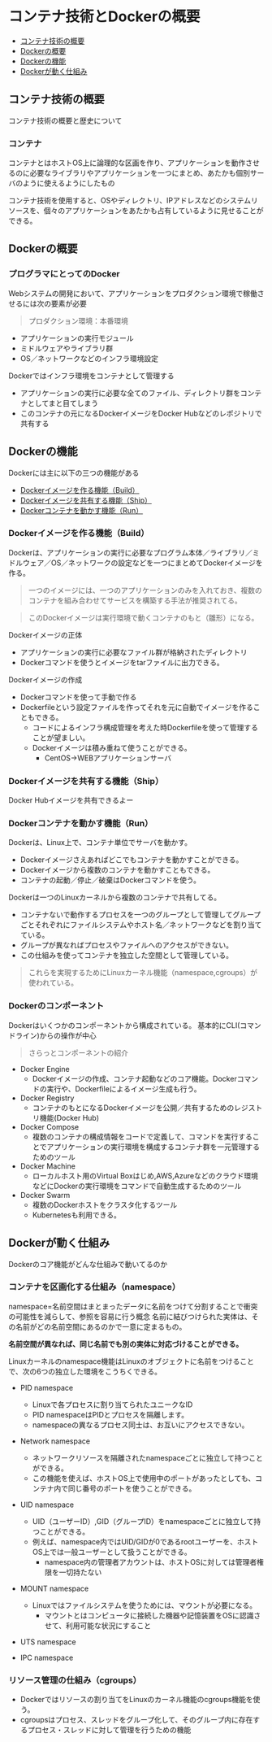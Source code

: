 # コンテナ技術とDockerの概要
- [コンテナ技術の概要](#コンテナ技術の概要)
- [Dockerの概要](#Dockerの概要)
- [Dockerの機能](#Dockerの機能)
- [Dockerが動く仕組み](#Dockerが動く仕組み)

## コンテナ技術の概要
コンテナ技術の概要と歴史について

### コンテナ
コンテナとはホストOS上に論理的な区画を作り、アプリケーションを動作させるのに必要なライブラリやアプリケーションを一つにまとめ、あたかも個別サーバのように使えるようにしたもの

コンテナ技術を使用すると、OSやディレクトリ、IPアドレスなどのシステムリソースを、個々のアプリケーションをあたかも占有しているように見せることができる。

## Dockerの概要

### プログラマにとってのDocker
Webシステムの開発において、アプリケーションをプロダクション環境で稼働させるには次の要素が必要
> プロダクション環境：本番環境

- アプリケーションの実行モジュール
- ミドルウェアやライブラリ群
- OS／ネットワークなどのインフラ環境設定

Dockerではインフラ環境をコンテナとして管理する
- アプリケーションの実行に必要な全てのファイル、ディレクトリ群をコンテナとしてまと目てしまう
- このコンテナの元になるDockerイメージをDocker Hubなどのレポジトリで共有する

## Dockerの機能
Dockerには主に以下の三つの機能がある

- [Dockerイメージを作る機能（Build）](#Dockerイメージを作る機能（Build）)
- [Dockerイメージを共有する機能（Ship）](#Dockerイメージを共有する機能（Ship）)
- [Dockerコンテナを動かす機能（Run）](#Dockerコンテナを動かす機能（Run）)

### Dockerイメージを作る機能（Build）
Dockerは、アプリケーションの実行に必要なプログラム本体／ライブラリ／ミドルウェア／OS／ネットワークの設定などを一つにまとめてDockerイメージを作る。
> 一つのイメージには、一つのアプリケーションのみを入れておき、複数のコンテナを組み合わせてサービスを構築する手法が推奨されてる。

> このDockerイメージは実行環境で動くコンテナのもと（雛形）になる。

Dockerイメージの正体
- アプリケーションの実行に必要なファイル群が格納されたディレクトリ
- Dockerコマンドを使うとイメージをtarファイルに出力できる。

Dockerイメージの作成
- Dockerコマンドを使って手動で作る
- Dockerfileという設定ファイルを作ってそれを元に自動でイメージを作ることもできる。
    - コードによるインフラ構成管理を考えた時Dockerfileを使って管理することが望ましい。
    - Dockerイメージは積み重ねて使うことができる。
        - CentOS->WEBアプリケーションサーバ

### Dockerイメージを共有する機能（Ship）
Docker Hubイメージを共有できるよー

### Dockerコンテナを動かす機能（Run）
Dockerは、Linux上で、コンテナ単位でサーバを動かす。

- Dockerイメージさえあればどこでもコンテナを動かすことができる。
- Dockerイメージから複数のコンテナを動かすこともできる。
- コンテナの起動／停止／破棄はDockerコマンドを使う。

Dockerは一つのLinuxカーネルから複数のコンテナで共有してる。
- コンテナないで動作するプロセスを一つのグループとして管理してグループごとそれぞれにファイルシステムやホスト名／ネットワークなどを割り当てている。
- グループが異なればプロセスやファイルへのアクセスができない。
- この仕組みを使ってコンテナを独立した空間として管理している。
> これらを実現するためにLinuxカーネル機能（namespace,cgroups）が使われている。

### Dockerのコンポーネント
Dockerはいくつかのコンポーネントから構成されている。
基本的にCLI(コマンドライン)からの操作が中心
> さらっとコンポーネントの紹介

- Docker Engine
    - Dockerイメージの作成、コンテナ起動などのコア機能。Dockerコマンドの実行や、Dockerfileによるイメージ生成も行う。
- Docker Registry
    - コンテナのもとになるDockerイメージを公開／共有するためのレジストリ機能(Docker Hub)
- Docker Compose
    - 複数のコンテナの構成情報をコードで定義して、コマンドを実行することでアプリケーションの実行環境を構成するコンテナ群を一元管理するためのツール
- Docker Machine
    - ローカルホスト用のVirtual Boxはじめ,AWS,Azureなどのクラウド環境などにDockerの実行環境をコマンドで自動生成するためのツール
- Docker Swarm
    - 複数のDockerホストをクラスタ化するツール
    - Kubernetesも利用できる。

## Dockerが動く仕組み
Dockerのコア機能がどんな仕組みで動いてるのか

### コンテナを区画化する仕組み（namespace）
namespace=名前空間はまとまったデータに名前をつけて分割することで衝突の可能性を減らして、参照を容易に行う概念
名前に結びつけられた実体は、その名前がどの名前空間にあるのかで一意に定まるもの。

**名前空間が異なれば、同じ名前でも別の実体に対応づけることができる。**

Linuxカーネルのnamespace機能はLinuxのオブジェクトに名前をつけることで、次の6つの独立した環境をこうちくできる。

- PID namespace
    - Linuxで各プロセスに割り当てられたユニークなID
    - PID namespaceはPIDとプロセスを隔離します。
    - namespaceの異なるプロセス同士は、お互いにアクセスできない。

- Network namespace
    - ネットワークリソースを隔離されたnamespaceごとに独立して持つことができる。
    - この機能を使えば、ホストOS上で使用中のポートがあったとしても、コンテナ内で同じ番号のポートを使うことができる。

- UID namespace
    - UID（ユーザーID）,GID（グループID）をnamespaceごとに独立して持つことができる。
    - 例えば、namespace内ではUID/GIDが0であるrootユーザーを、ホストOS上では一般ユーザーとして扱うことができる。
        - namespace内の管理者アカウントは、ホストOSに対しては管理者権限を一切持たない

- MOUNT namespace
    - Linuxではファイルシステムを使うためには、マウントが必要になる。
        - マウントとはコンピュータに接続した機器や記憶装置をOSに認識させて、利用可能な状況にすること
- UTS namespace
- IPC namespace

### リソース管理の仕組み（cgroups）
- Dockerではリソースの割り当てをLinuxのカーネル機能のcgroups機能を使う。
- cgroupsはプロセス、スレッドをグループ化して、そのグループ内に存在するプロセス・スレッドに対して管理を行うための機能

